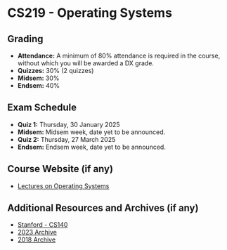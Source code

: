 # CS219 - Operating Systems

## Grading

- **Attendance:** A minimum of 80% attendance is required in the course, without which you will be awarded a DX grade.
- **Quizzes:** 30% (2 quizzes)
- **Midsem:** 30%
- **Endsem:** 40%

## Exam Schedule

- **Quiz 1:** Thursday, 30 January 2025
- **Midsem:** Midsem week, date yet to be announced.
- **Quiz 2:** Thursday, 27 March 2025
- **Endsem:** Endsem week, date yet to be announced.

## Course Website (if any)

- [Lectures on Operating Systems](https://www.cse.iitb.ac.in/~mythili/os/)

## Additional Resources and Archives (if any)

- [Stanford - CS140](https://web.stanford.edu/~ouster/cgi-bin/cs140-spring20/index.php)
- [2023 Archive](https://www.cse.iitb.ac.in/~puru/courses/autumn2023/index.html)
- [2018 Archive](https://www.cse.iitb.ac.in/~puru/courses/autumn18/index.html)
